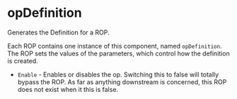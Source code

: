 # opDefinition

Generates the Definition for a ROP.

Each ROP contains one instance of this component, named `opDefinition`. The ROP sets the values of the parameters, which control how the definition is created.

* `Enable` - Enables or disables the op. Switching this to false will totally bypass the ROP. As far as anything downstream is concerned, this ROP does not exist when it this is false.
